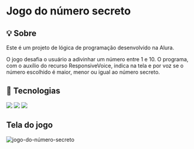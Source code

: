 <h1>Jogo do número secreto</h1>

<h2>💡 Sobre</h2>
<p>Este é um projeto de lógica de programação desenvolvido na Alura.</p>
<p>O jogo desafia o usuário a adivinhar um número entre 1 e 10. O programa, com o auxílio do recurso ResponsiveVoice, indica na tela e por voz se o número escolhido é maior, menor ou igual ao número secreto.</p>

## 🚀 Tecnologias
<div>
  <img src="https://img.shields.io/badge/HTML-239120?style=for-the-badge&logo=html5&logoColor=white">
  <img src="https://img.shields.io/badge/CSS-239120?&style=for-the-badge&logo=css3&logoColor=white">
  <img src="https://img.shields.io/badge/JavaScript-F7DF1E?style=for-the-badge&logo=javascript&logoColor=black">
</div>

## Tela do jogo

![jogo-do-número-secreto](https://github.com/user-attachments/assets/72101103-1012-4da8-a20b-9726c7cb7145)




